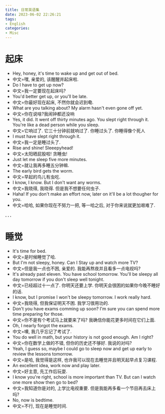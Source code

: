 ```yaml
---
title: 日常英语集
date: 2023-06-02 22:26:21
tags:
- English
categories:
- Misc
---
```




# 起床

- Hey, honey, it's time to wake up and get out of bed.
- 中文=嘿, 亲爱的, 该醒醒并起床啦.
- Do I have to get up now?
- 中文=我一定要现在起床吗?
- You'd better get up, or you'll be late.
- 中文=你最好现在起床, 不然你就会迟到嘞.
- What are you talking about? My alarm hasn't even gone off yet.
- 中文=你在说啥?我闹钟都还没响
- Yes, it did. It went off thirty minutes ago. You slept right through it. You're like a dead person while you sleep.
- 中文=它响过了. 它三十分钟前就响过了. 你睡过头了. 你睡得像个死人
- I must have slept right through it. 
- 中文=我一定是睡过头了.
- Rise and shine! Sleeepyhead!
- 中文=太阳晒屁股啦! 贪睡虫!
- Just let me sleep five more minutes.
- 中文=就让我再多睡五分钟嘛.
- The early bird gets the worm.
- 中文=早起的鸟儿有虫吃.
- I know, I know. But I don't want any worms.
- 中文=我晓得, 我晓得. 但是我不想要任何虫子.
- Haha! If you don't make an effort now, later on it'll be a lot thougher for you.
- 中文=哈哈, 如果你现在不努力一把, 等一哈之后, 对于你来说就更加艰难了.


**. . .**<!-- more -->


# 睡觉

- It's time for bed.
- 中文=是时候睡觉了哈.
- But I'm not sleepy, honey. Can I Stay up and watch more TV?
- 中文=但是我一点也不困, 亲爱的. 我能再熬夜并且看多一点电视吗?
- It's already past eleven. You have school tomorrow. You'll be sleepy all day tomorrow if you don't sleep well tonight.
- 中文=已经超过十一点了. 你明天还要上学. 你明天会很困的如果你今晚不睡好的话.
- I know, but I promise I won't be sleepy tomorrow. I work really hard.
- 中文=我晓得, 但我保证明天不困. 我学习很用功的.
- Don't you have exams comming up soon? I'm sure you can spend more time preparing for those.
- 中文=你不是有个考试马上就要来了吗? 我确信你能花更多时间在它们上面.
- Oh, I nearly forgot the exams.
- 中文=噢, 我几乎忘记了考试了.
- You do well in math, but your history is not good enough. Am I right?
- 中文=你在数学上做的不错, 但你的历史还不够好. 我说的对吗?
- Yeah, I guess so, maybe I could go to sleep now and get up early to review the lessons tomorrow.
- 中文=是哈, 我觉得是这样, 也许我可以现在去睡觉并且明天起早点复习课程.
- An excellent idea, work now and play later.
- 中文=好主意, 先工作后玩耍.
- I know you're right, school is more important than TV. But can I watch one more show then go to bed?
- 中文=我知道你是对的, 上学比电视重要. 但是我能再多看一个节目再去床上吗?
- No, now is bedtime.
- 中文=不行, 现在是睡觉时间.


